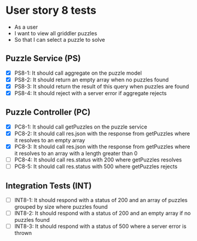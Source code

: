 # User story 8 tests

- As a user
- I want to view all griddler puzzles
- So that I can select a puzzle to solve

## Puzzle Service (PS)

- [x] PS8-1: It should call aggregate on the puzzle model
- [x] PS8-2: It should return an empty array when no puzzles found
- [x] PS8-3: It should return the result of this query when puzzles are found
- [x] PS8-4: It should reject with a server error if aggregate rejects

## Puzzle Controller (PC)

- [x] PC8-1: It should call getPuzzles on the puzzle service
- [x] PC8-2: It should call res.json with the response from getPuzzles where it resolves to an empty array
- [x] PC8-3: It should call res.json with the response from getPuzzles where it resolves to an array with a length greater than 0
- [ ] PC8-4: It should call res.status with 200 where getPuzzles resolves
- [ ] PC8-5: It should call res.status with 500 where getPuzzles rejects

## Integration Tests (INT)

- [ ] INT8-1: It should respond with a status of 200 and an array of puzzles grouped by size where puzzles found
- [ ] INT8-2: It should respond with a status of 200 and an empty array if no puzzles found
- [ ] INT8-3: It should respond with a status of 500 where a server error is thrown

